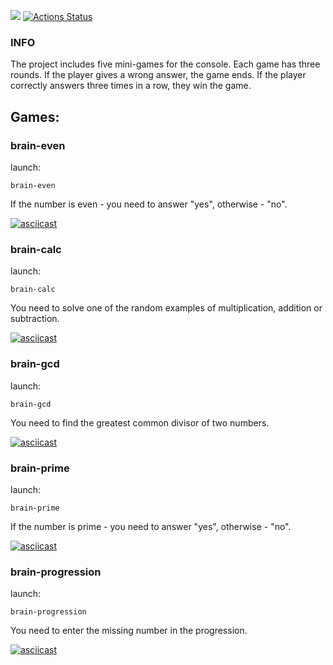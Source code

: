 <a href="https://codeclimate.com/github/jLukatar/frontend-project-44/maintainability"><img src="https://api.codeclimate.com/v1/badges/bb7cea428df0c0c4eca5/maintainability" /></a>
[![Actions Status](https://github.com/jLukatar/frontend-project-44/workflows/hexlet-check/badge.svg)](https://github.com/jLukatar/frontend-project-44/actions)

### INFO

The project includes five mini-games for the console. Each game has three rounds. If the player gives a wrong answer, the game ends. If the player correctly answers three times in a row, they win the game. 


## Games: 

### brain-even
launch:
```
brain-even
```
If the number is even - you need to answer "yes", otherwise - "no".

[![asciicast](https://asciinema.org/a/t5TfrobUDWLcj2NvtMT2gYHTT.svg)](https://asciinema.org/a/t5TfrobUDWLcj2NvtMT2gYHTT)


### brain-сalc
launch:
```
brain-calc
```
You need to solve one of the random examples of multiplication, addition or subtraction.

[![asciicast](https://asciinema.org/a/viVzXBzKUPVSqwhSXkFGPQrrY.svg)](https://asciinema.org/a/viVzXBzKUPVSqwhSXkFGPQrrY)

### brain-gcd
launch:
```
brain-gcd
```
You need to find the greatest common divisor of two numbers.

[![asciicast](https://asciinema.org/a/liBDnXeiv8kpBvWTKW39Yfe3a.svg)](https://asciinema.org/a/liBDnXeiv8kpBvWTKW39Yfe3a)

### brain-prime
launch:
```
brain-prime
```
If the number is prime - you need to answer "yes", otherwise - "no".

[![asciicast](https://asciinema.org/a/MfmaCfJHUqTI6bqjLHPxvMx3I.svg)](https://asciinema.org/a/MfmaCfJHUqTI6bqjLHPxvMx3I)

### brain-progression
launch:
```
brain-progression
```
You need to enter the missing number in the progression.

[![asciicast](https://asciinema.org/a/U1zcP85fVcdhVAGNpu6ofpOdS.svg)](https://asciinema.org/a/U1zcP85fVcdhVAGNpu6ofpOdS)
